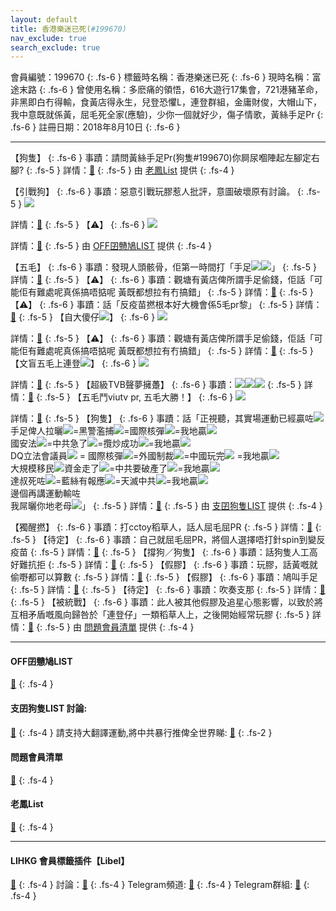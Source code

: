 ```yaml
---
layout: default
title: 香港樂迷已死(#199670)
nav_exclude: true
search_exclude: true
---
```


會員編號：199670
{: .fs-6 }
標籤時名稱：香港樂迷已死
{: .fs-6 }
現時名稱：富途末路
{: .fs-6 }
曾使用名稱：多麽痛的領悟，616大遊行17集會，721港豬革命，非黑即白冇得輸，食黃店得永生，兒登恐懼L，連登群組，金庸財俊，大帽山下，我中意既就係黃，屈毛死全家(應驗)，少你一個就好少，傷子情歌，黃絲手足Pr
{: .fs-6 }
註冊日期：2018年8月10日
{: .fs-6 }

---

<div class="code-example" markdown="1">

【狗隻】
{: .fs-6 }
事蹟：請問黃絲手足Pr(狗隻#199670)你屙尿嗰陣起左腳定右腳?
{: .fs-5 }
詳情：[🔗](https://lih.kg/2520851)
{: .fs-5 }
由 [老鳳List](#老鳳list) 提供
{: .fs-4 }

</div>
<div class="code-example" markdown="1">

【引戰狗】
{: .fs-6 }
事蹟：惡意引戰玩膠惹人批評，意圖破壞原有討論。
{: .fs-5 }
![](https://filedn.eu/l9Hq1YKLkJ4m0VSXcdcfUaJ/LIHKG_on99/on9_jai/199670/199670.1_.png)


詳情：[🔗](https://lih.kg/aMQsKjV)
{: .fs-5 }
【⚠️】
{: .fs-6 }
![](https://filedn.eu/l9Hq1YKLkJ4m0VSXcdcfUaJ/LIHKG_on99/on9_jai/199670/199670.2_.png)


詳情：[🔗](https://lih.kg/hbveNT)
{: .fs-5 }
由 [OFF囝戇鳩LIST](#off囝戇鳩list) 提供
{: .fs-4 }

</div>
<div class="code-example" markdown="1">

【五毛】
{: .fs-6 }
事蹟：發現人頭骸骨，佢第一時間打「手足![](https://cdn.lihkg.com/assets/faces/pig/wail.gif)![](https://cdn.lihkg.com/assets/faces/pig/wail2.gif)」
{: .fs-5 }
詳情：[🔗](https://lih.kg/aMQsKjV)
{: .fs-5 }
【⚠️】
{: .fs-6 }
事蹟：觀塘有黃店俾所謂手足偷錢，佢話「可能佢有難處呢真係搞唔掂呢 黃既都想拉有冇搞錯」
{: .fs-5 }
詳情：[🔗](https://lih.kg/hbveNT)
{: .fs-5 }
【⚠️】
{: .fs-6 }
事蹟：話「反疫苗撚根本好大機會係5毛pr黎」
{: .fs-5 }
詳情：[🔗](https://lih.kg/2488611)
{: .fs-5 }
【自大傻仔![](https://cdn.lihkg.com/assets/faces/lm2/hoho.gif)】
{: .fs-6 }
![](https://na.cx/i/77fntC6.png)


詳情：[🔗](https://lih.kg/aNuCAzV)
{: .fs-5 }
【⚠️】
{: .fs-6 }
事蹟：觀塘有黃店俾所謂手足偷錢，佢話「可能佢有難處呢真係搞唔掂呢 黃既都想拉有冇搞錯」
{: .fs-5 }
詳情：[🔗](https://lih.kg/hbveNT)
{: .fs-5 }
【文盲五毛上連登![](https://cdn.lihkg.com/assets/faces/lm2/hoho.gif)】
{: .fs-6 }
![](https://na.cx/i/OoKCeS6.png)


詳情：[🔗](https://lih.kg/aOuiBAV)
{: .fs-5 }
【超級TVB聲夢擁躉】
{: .fs-6 }
事蹟：![](https://cdn.lihkg.com/assets/faces/normal/sosad.gif)![](https://cdn.lihkg.com/assets/faces/normal/sosad.gif)![](https://cdn.lihkg.com/assets/faces/normal/sosad.gif)
{: .fs-5 }
詳情：[🔗](https://lih.kg/tCHqOoX)
{: .fs-5 }
【五毛鬥viutv pr, 五毛大勝！】
{: .fs-6 }
![](https://na.cx/i/9inzJss.png)


詳情：[🔗](https://lih.kg/hvMAgT)
{: .fs-5 }
【狗隻】
{: .fs-6 }
事蹟：話「正視聽，其實場運動已經贏咗![](https://cdn.lihkg.com/assets/faces/pig/drum.gif)<br>手足俾人拉曬![](https://cdn.lihkg.com/assets/faces/pigxm/wail_r.gif)=黑警濫捕![](https://cdn.lihkg.com/assets/faces/pigxm/knife.gif)=國際核彈![](https://cdn.lihkg.com/assets/faces/pigxm/drum.gif)=我地贏![](https://cdn.lihkg.com/assets/faces/pigxm/clap.gif)<br>國安法![](https://cdn.lihkg.com/assets/faces/pigxm/shocked.gif)=中共急了![](https://cdn.lihkg.com/assets/faces/pigxm/angry.gif)=攬炒成功![](https://cdn.lihkg.com/assets/faces/pigxm/snowhat.gif)=我地贏![](https://cdn.lihkg.com/assets/faces/pigxm/champagne.gif)<br>DQ立法會議員![](https://cdn.lihkg.com/assets/faces/pigxm/upset_r.gif) = 國際核彈![](https://cdn.lihkg.com/assets/faces/pigxm/drum.gif)=外國制裁![](https://cdn.lihkg.com/assets/faces/pigxm/read.gif)=中國玩完![](https://cdn.lihkg.com/assets/faces/pigxm/cut.gif) =我地贏![](https://cdn.lihkg.com/assets/faces/pigxm/lihkg.gif)<br>大規模移民![](https://cdn.lihkg.com/assets/faces/pigxm/free.gif)資金走了![](https://cdn.lihkg.com/assets/faces/pigxm/sick.gif)=中共要破產了![](https://cdn.lihkg.com/assets/faces/pigxm/wail2_r.gif)=我地贏![](https://cdn.lihkg.com/assets/faces/pigxm/cook.gif)<br>達叔死咗![](https://cdn.lihkg.com/assets/faces/pig/dying.gif)=藍絲有報應![](https://cdn.lihkg.com/assets/faces/pig/champagne.gif)=天滅中共![](https://cdn.lihkg.com/assets/faces/pig/cut.gif)=我地贏![](https://cdn.lihkg.com/assets/faces/pig/sowhat.gif)<br>邊個再講運動輸咗<br>我屌曬你地老母![](https://cdn.lihkg.com/assets/faces/pigxm/knife.gif)」
{: .fs-5 }
詳情：[🔗](https://lih.kg/tergGRX)
{: .fs-5 }
由 [支囝狗隻LIST](#支囝狗隻list-討論) 提供
{: .fs-4 }

</div>
<div class="code-example" markdown="1">

【獨醒撚】
{: .fs-6 }
事蹟：打cctoy稻草人，話人屈毛屈PR
{: .fs-5 }
詳情：[🔗](https://lih.kg/aNuCzCV)
{: .fs-5 }
【待定】
{: .fs-6 }
事蹟：自己就屈毛屈PR，將個人選擇唔打針spin到變反疫苗
{: .fs-5 }
詳情：[🔗](https://lih.kg/2488611)
{: .fs-5 }
【撐狗／狗隻】
{: .fs-6 }
事蹟：話狗隻人工高好難抗拒
{: .fs-5 }
詳情：[🔗](https://lih.kg/baadACV)
{: .fs-5 }
【假膠】
{: .fs-6 }
事蹟：玩膠，話黃嘅就偷嘢都可以算數
{: .fs-5 }
詳情：[🔗](https://lih.kg/hbveNT)
{: .fs-5 }
【假膠】
{: .fs-6 }
事蹟：鳩叫手足
{: .fs-5 }
詳情：[🔗](https://lih.kg/sMvrhcX)
{: .fs-5 }
【待定】
{: .fs-6 }
事蹟：吹奏支那
{: .fs-5 }
詳情：[🔗](https://lih.kg/wfDEGFX)
{: .fs-5 }
【被統戰】
{: .fs-6 }
事蹟：此人被其他假膠及追星心態影響，以致於將互相矛盾嘅風向歸咎於「連登仔」一類稻草人上，之後開始經常玩膠
{: .fs-5 }
詳情：[🔗](https://lih.kg/2267617)
{: .fs-5 }
由 [問題會員清單](#問題會員清單) 提供
{: .fs-4 }

</div>

---

#### OFF囝戇鳩LIST
[🔗](https://bit.ly/lihkg_on9_list)
{: .fs-4 }
#### 支囝狗隻LIST 討論: 
[🔗](https://lih.kg/2908480)
{: .fs-4 }
請支持大翻譯運動,將中共暴行推俾全世界睇: [🔗](https://twitter.com/tgtm_official)
{: .fs-2 }
#### 問題會員清單
[🔗](https://github.com/V4KFDgEw8T/rccnmlhnzv)
{: .fs-4 }
#### 老鳳List
[🔗](https://lihkg.com/thread/2808424)
{: .fs-4 }

---

#### LIHKG 會員標籤插件【Libel】
[🔗](https://kitce.github.io/libel)
{: .fs-4 }
討論：[🔗](https://lih.kg/2841778)
{: .fs-4 }
Telegram頻道: [🔗](https://t.me/LibelOfficialChannel)
{: .fs-4 }
Telegram群組: [🔗](https://t.me/LibelOfficialGroup)
{: .fs-4 }
